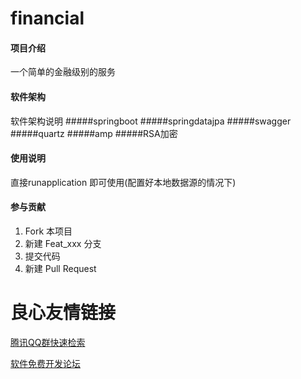 # financial

#### 项目介绍
一个简单的金融级别的服务  

#### 软件架构
软件架构说明
#####springboot
#####springdatajpa
#####swagger
#####quartz
#####amp
#####RSA加密

#### 使用说明

直接runapplication 即可使用(配置好本地数据源的情况下)

#### 参与贡献

1. Fork 本项目
2. 新建 Feat_xxx 分支
3. 提交代码
4. 新建 Pull Request


 # 良心友情链接

[腾讯QQ群快速检索](http://u.720life.cn/s/8cf73f7c)

[软件免费开发论坛](http://u.720life.cn/s/bbb01dc0)